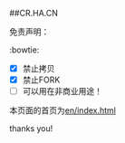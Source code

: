 ##CR.HA.CN

免责声明：

 :bowtie:

- [x] 禁止拷贝
- [x] 禁止FORK
- [ ] 可以用在非商业用途！

本页面的首页为[en/index.html](./en)


thanks you!

